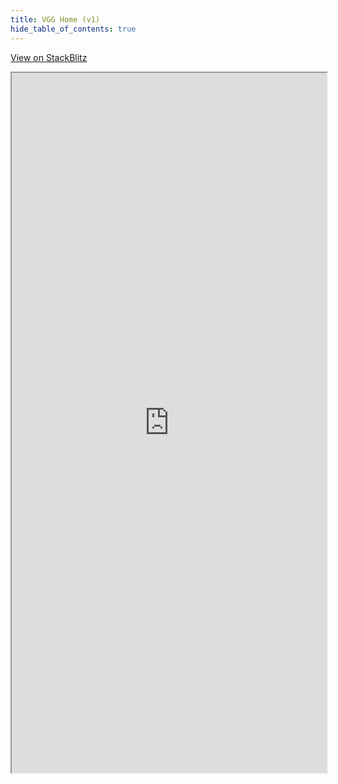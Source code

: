 ```yaml
---
title: VGG Home (v1)
hide_table_of_contents: true
---
```


[View on StackBlitz](https://stackblitz.com/edit/vitejs-vite-ahcsom?embed=1&file=src%2Fcomponents%2FPreview.vue)

<iframe src="https://stackblitz.com/edit/vitejs-vite-ahcsom?embed=1&file=src%2Fcomponents%2FPreview.vue"
  width='100%'
  height='1120px'
  title="vgg-vue-component-demo"
  allow="accelerometer; ambient-light-sensor; camera; encrypted-media; geolocation; gyroscope; hid; microphone; midi; payment; usb; vr; xr-spatial-tracking"
></iframe>
